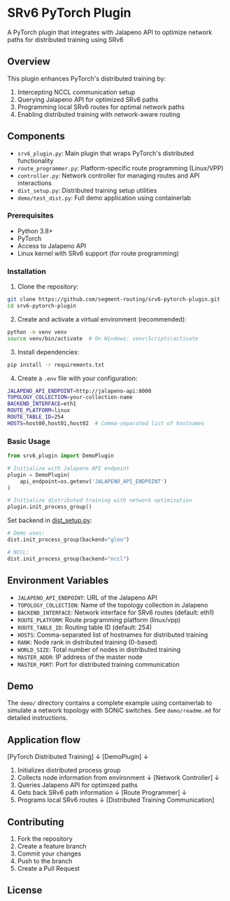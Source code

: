 # SRv6 PyTorch Plugin

A PyTorch plugin that integrates with Jalapeno API to optimize network paths for distributed training using SRv6

## Overview

This plugin enhances PyTorch's distributed training by:
1. Intercepting NCCL communication setup
2. Querying Jalapeno API for optimized SRv6 paths
3. Programming local SRv6 routes for optimal network paths
4. Enabling distributed training with network-aware routing

## Components

- `srv6_plugin.py`: Main plugin that wraps PyTorch's distributed functionality
- `route_programmer.py`: Platform-specific route programming (Linux/VPP)
- `controller.py`: Network controller for managing routes and API interactions
- `dist_setup.py`: Distributed training setup utilities
- `demo/test_dist.py`: Full demo application using containerlab

### Prerequisites

- Python 3.8+
- PyTorch
- Access to Jalapeno API
- Linux kernel with SRv6 support (for route programming)

### Installation

1. Clone the repository:
```bash
git clone https://github.com/segment-routing/srv6-pytorch-plugin.git
cd srv6-pytorch-plugin
```

2. Create and activate a virtual environment (recommended):
```bash
python -m venv venv
source venv/bin/activate  # On Windows: venv\Scripts\activate
```

3. Install dependencies:
```bash
pip install -r requirements.txt
```

4. Create a `.env` file with your configuration:
```bash
JALAPENO_API_ENDPOINT=http://jalapeno-api:8000
TOPOLOGY_COLLECTION=your-collection-name
BACKEND_INTERFACE=eth1
ROUTE_PLATFORM=linux
ROUTE_TABLE_ID=254
HOSTS=host00,host01,host02  # Comma-separated list of hostnames
```

### Basic Usage

```python
from srv6_plugin import DemoPlugin

# Initialize with Jalapeno API endpoint
plugin = DemoPlugin(
    api_endpoint=os.getenv('JALAPENO_API_ENDPOINT')
)

# Initialize distributed training with network optimization
plugin.init_process_group()
```

Set backend in [dist_setup.py](dist_setup.py):
```python
# Demo uses:
dist.init_process_group(backend="gloo")

# NCCL:
dist.init_process_group(backend="nccl")
```

## Environment Variables

- `JALAPENO_API_ENDPOINT`: URL of the Jalapeno API
- `TOPOLOGY_COLLECTION`: Name of the topology collection in Jalapeno
- `BACKEND_INTERFACE`: Network interface for SRv6 routes (default: eth1)
- `ROUTE_PLATFORM`: Route programming platform (linux/vpp)
- `ROUTE_TABLE_ID`: Routing table ID (default: 254)
- `HOSTS`: Comma-separated list of hostnames for distributed training
- `RANK`: Node rank in distributed training (0-based)
- `WORLD_SIZE`: Total number of nodes in distributed training
- `MASTER_ADDR`: IP address of the master node
- `MASTER_PORT`: Port for distributed training communication

## Demo

The `demo/` directory contains a complete example using containerlab to simulate a network topology with SONiC switches. See `demo/readme.md` for detailed instructions.

## Application flow

[PyTorch Distributed Training]
        ↓
[DemoPlugin]
        ↓
1. Initializes distributed process group
2. Collects node information from environment
        ↓
[Network Controller]
        ↓
3. Queries Jalapeno API for optimized paths
4. Gets back SRv6 path information
        ↓
[Route Programmer]
        ↓
5. Programs local SRv6 routes
        ↓
[Distributed Training Communication]

## Contributing

1. Fork the repository
2. Create a feature branch
3. Commit your changes
4. Push to the branch
5. Create a Pull Request

## License

